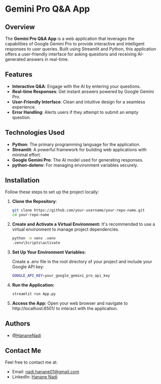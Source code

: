 # Gemini Pro Q&A App

## Overview

The **Gemini Pro Q&A App** is a web application that leverages the capabilities of Google Gemini Pro to provide interactive and intelligent responses to user queries. Built using Streamlit and Python, this application offers a user-friendly interface for asking questions and receiving AI-generated answers in real-time.

## Features

- **Interactive Q&A**: Engage with the AI by entering your questions.
- **Real-time Responses**: Get instant answers powered by Google Gemini Pro.
- **User-Friendly Interface**: Clean and intuitive design for a seamless experience.
- **Error Handling**: Alerts users if they attempt to submit an empty question.

## Technologies Used

- **Python**: The primary programming language for the application.
- **Streamlit**: A powerful framework for building web applications with minimal effort.
- **Google Gemini Pro**: The AI model used for generating responses.
- **python-dotenv**: For managing environment variables securely.

## Installation

Follow these steps to set up the project locally:

1. **Clone the Repository**:
   ```bash
   git clone https://github.com/your-username/your-repo-name.git
   cd your-repo-name
   ```

2. **Create and Activate a Virtual Environment:**
    It's recommended to use a virtual environment to manage project dependencies.
    ```bash
    python -m venv .venv
    .venv\Scripts\activate
   ``` 

3. **Set Up Your Environment Variables:**

    Create a .env file in the root directory of your project and include your Google API key:
     ```bash
    GOOGLE_API_KEY=your_google_gemini_pro_api_key
    ``` 

4. **Run the Application:**

     ```bash
    streamlit run App.py
    ``` 

5. **Access the App:**
     Open your web browser and navigate to http://localhost:8501/ to interact with the application.



## Authors

- [@HananeNadi](https://github.com/HananeNadi)

## Contact Me

Feel free to contact me at:

- Email: nadi.hanane01@gmail.com
- LinkedIn: [Hanane Nadi](https://www.linkedin.com/in/hanane-nadi-32089a251/)

